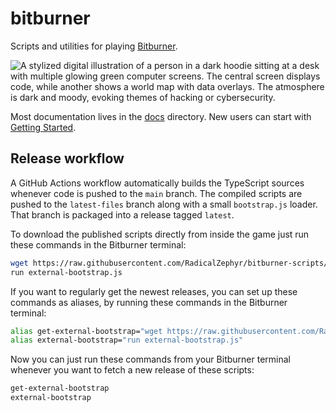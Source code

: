 # bitburner

Scripts and utilities for playing [Bitburner](https://bitburner-official.github.io/).

![A stylized digital illustration of a person in a dark hoodie sitting at a desk with multiple glowing green computer screens. The central screen displays code, while another shows a world map with data overlays. The atmosphere is dark and moody, evoking themes of hacking or cybersecurity.](../images/hackers-whimsy.png?raw=true)

Most documentation lives in the [docs](./docs) directory. New users can start with [Getting Started](docs/getting-started.md).

## Release workflow

A GitHub Actions workflow automatically builds the TypeScript sources whenever code is pushed to the `main` branch. The compiled scripts are pushed to the `latest-files` branch along with a small `bootstrap.js` loader. That branch is packaged into a release tagged `latest`.

To download the published scripts directly from inside the game just
run these commands in the Bitburner terminal:

```bash
wget https://raw.githubusercontent.com/RadicalZephyr/bitburner-scripts/latest/bootstrap.js external-bootstrap.js
run external-bootstrap.js
```

If you want to regularly get the newest releases, you can set up these
commands as aliases, by running these commands in the Bitburner terminal:

```bash
alias get-external-bootstrap="wget https://raw.githubusercontent.com/RadicalZephyr/bitburner-scripts/latest/bootstrap.js external-bootstrap.js"
alias external-bootstrap="run external-bootstrap.js"
```

Now you can just run these commands from your Bitburner terminal
whenever you want to fetch a new release of these scripts:

```bash
get-external-bootstrap
external-bootstrap
```

